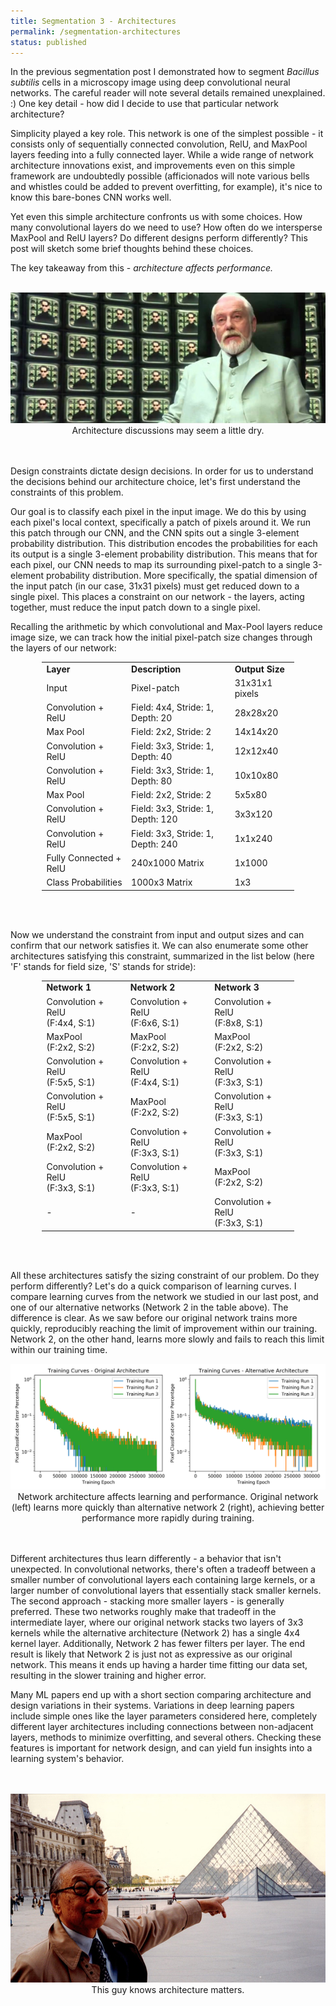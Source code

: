```yaml
---
title: Segmentation 3 - Architectures
permalink: /segmentation-architectures
status: published
---
```


In the previous segmentation post I demonstrated how to segment *Bacillus subtilis* cells in a microscopy image using deep convolutional neural networks. The careful reader will note several details remained unexplained. :) One key detail - how did I decide to use that particular network architecture?

Simplicity played a key role. This network is one of the simplest possible - it consists only of sequentially connected convolution, RelU, and MaxPool layers feeding into a fully connected layer. While a wide range of network architecture innovations exist, and improvements even on this simple framework are undoubtedly possible (afficionados will note various bells and whistles could be added to prevent overfitting, for example), it's nice to know this bare-bones CNN works well.

Yet even this simple architecture confronts us with some choices. How many convolutional layers do we need to use? How often do we intersperse MaxPool and RelU layers? Do different designs perform differently? This post will sketch some brief thoughts behind these choices.

The key takeaway from this - *architecture affects performance.*
<br>
<br>
<div style="text-align:center">
<img src="assets/2017-09-25-the-architect.jpg" />
<figcaption>Architecture discussions may seem a little dry.</figcaption>
</div>
<br>
<br>

Design constraints dictate design decisions. In order for us to understand the decisions behind our architecture choice, let's first understand the constraints of this problem.

Our goal is to classify each pixel in the input image. We do this by using each pixel's local context, specifically a patch of pixels around it. We run this patch through our CNN, and the CNN spits out a single 3-element probability distribution. This distribution encodes the probabilities for each its output is a single 3-element probability distribution. This means that for each pixel, our CNN needs to map its surrounding pixel-patch to a single 3-element probability distribution. More specifically, the spatial dimension of the input patch (in our case, 31x31 pixels) must get reduced down to a single pixel. This places a constraint on our network - the layers, acting together, must reduce the input patch down to a single pixel.

Recalling the arithmetic by which convolutional and Max-Pool layers reduce image size, we can track how the initial pixel-patch size changes through the layers of our network:
<center>
<table style  = "width:80%">
  <tr>
    <td><b>Layer</b></td>
    <td><b>Description</b></td>
    <td><b>Output Size</b></td>
  </tr>
  <tr>
    <td>Input</td>
    <td>Pixel-patch</td>
    <td>31x31x1 pixels</td>
  </tr>
  <tr>
    <td>Convolution + RelU</td>
    <td>Field: 4x4, Stride: 1, Depth: 20</td>
    <td>28x28x20</td>
  </tr>
  <tr>
    <td>Max Pool</td>
    <td>Field: 2x2, Stride: 2</td>
    <td>14x14x20</td>
  </tr>
  <tr>
    <td>Convolution + RelU</td>
    <td>Field: 3x3, Stride: 1, Depth: 40</td>
    <td>12x12x40</td>
  </tr>
  <tr>
    <td>Convolution + RelU</td>
    <td>Field: 3x3, Stride: 1, Depth: 80</td>
    <td>10x10x80</td>
  </tr>
  <tr>
    <td>Max Pool</td>
    <td>Field: 2x2, Stride: 2</td>
    <td>5x5x80</td>
  </tr>
  <tr>
    <td>Convolution + RelU</td>
    <td>Field: 3x3, Stride: 1, Depth: 120</td>
    <td>3x3x120</td>
  </tr>
  <tr>
    <td>Convolution + RelU</td>
    <td>Field: 3x3, Stride: 1, Depth: 240</td>
    <td>1x1x240</td>
  </tr>
  <tr>
    <td>Fully Connected + RelU</td>
    <td>240x1000 Matrix</td>
    <td>1x1000</td>
  </tr>
  <tr>
    <td>Class Probabilities</td>
    <td>1000x3 Matrix</td>
    <td>1x3</td>
  </tr>
</table>
</center>
<br>
<br>

Now  we understand the constraint from input and output sizes and can confirm that our network satisfies it. We can also enumerate some other architectures satisfying this constraint, summarized in the list below (here 'F' stands for field size, 'S' stands for stride):

<center>
<table style  = "width:80%">
  <tr>
    <td><b>Network 1</b></td>
    <td><b>Network 2</b></td>
    <td><b>Network 3</b></td>
  </tr>
  <tr>
    <td>Convolution + RelU <br>(F:4x4, S:1)</td>
    <td>Convolution + RelU <br>(F:6x6, S:1)</td>
    <td>Convolution + RelU <br>(F:8x8, S:1)</td>
  </tr>
  <tr>
    <td>MaxPool <br>(F:2x2, S:2)</td>
    <td>MaxPool <br>(F:2x2, S:2)</td>
    <td>MaxPool <br>(F:2x2, S:2)</td>
  </tr>
  <tr>
    <td>Convolution + RelU <br>(F:5x5, S:1)</td>
    <td>Convolution + RelU <br>(F:4x4, S:1)</td>
    <td>Convolution + RelU <br>(F:3x3, S:1)</td>
  </tr>
  <tr>
    <td>Convolution + RelU <br>(F:5x5, S:1)</td>
    <td>MaxPool <br>(F:2x2, S:2)</td>
    <td>Convolution + RelU <br>(F:3x3, S:1)</td>
  </tr>
  <tr>
    <td>MaxPool <br>(F:2x2, S:2)</td>
    <td>Convolution + RelU <br>(F:3x3, S:1)</td>
    <td>Convolution + RelU <br>(F:3x3, S:1)</td>
  </tr>
  <tr>
    <td>Convolution + RelU <br>(F:3x3, S:1)</td>
    <td>Convolution + RelU <br>(F:3x3, S:1)</td>
    <td>MaxPool <br>(F:2x2, S:2)</td>
  </tr>
  <tr>
    <td>-</td>
    <td>-</td>
    <td>Convolution + RelU <br>(F:3x3, S:1)</td>
  </tr>
</table>
</center>
<br>
<br>

All these architectures satisfy the sizing constraint of our problem. Do they perform differently? Let's do a quick comparison of learning curves. I compare learning curves from the network we studied in our last post, and one of our alternative networks (Network 2 in the table above). The difference is clear. As we saw before our original network trains more quickly, reproducibly reaching the limit of improvement within our training. Network 2, on the other hand, learns more slowly and fails to reach this limit within our training time.

<div style="text-align:center">
<img src="assets/2017-09-25-learning-curves-comparison.png" />
<figcaption>Network architecture affects learning and performance. Original network (left) learns more quickly than alternative network 2 (right), achieving better performance more rapidly during training.</figcaption>
</div>
<br>
<br>

Different architectures thus learn differently - a behavior that isn't unexpected. In convolutional networks, there's often a tradeoff between a smaller number of convolutional layers each containing large kernels, or a larger number of convolutional layers that essentially stack smaller kernels. The second approach - stacking more smaller layers - is generally preferred. These two networks roughly make that tradeoff in the intermediate layer, where our original network stacks two layers of 3x3 kernels while the alternative architecture (Network 2) has a single 4x4 kernel layer. Additionally, Network 2 has fewer filters per layer. The end result is likely that Network 2 is just not as expressive as our original network. This means it ends up having a harder time fitting our data set, resulting in the slower training and higher error.

Many ML papers end up with a short section comparing architecture and design variations in their systems. Variations in deep learning papers include simple ones like the layer parameters considered here, completely different layer architectures including connections between non-adjacent layers, methods to minimize overfitting, and several others. Checking these features is important for network design, and can yield fun insights into a learning system's behavior.


<br>
<br>
<div style="text-align:center">
<img src="assets/2017-09-25-im-pei.jpg" />
<figcaption>This guy knows architecture matters.</figcaption>
</div>

